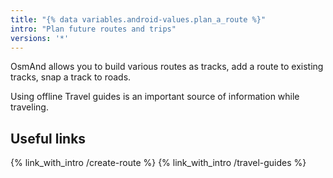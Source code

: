 ```yaml
---
title: "{% data variables.android-values.plan_a_route %}"
intro: "Plan future routes and trips"
versions: '*'
---
```


OsmAnd allows you to build various routes as tracks, add a route to existing tracks, snap a track to roads.

Using offline Travel guides is an important source of information while traveling.


## Useful links

{% link_with_intro /create-route %}
{% link_with_intro /travel-guides %}

